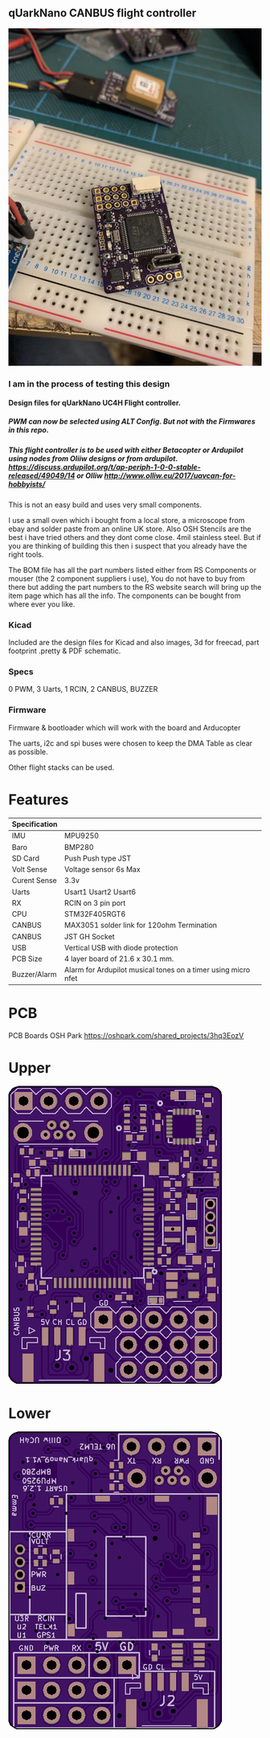 

 ## qUarkNano CANBUS flight controller

 ![QNU](/qUarkNano_UC4H_HW/Images/qUarkNanoUC4H.jpg)

 ### I am in the process of testing this design

 #### Design files for qUarkNano UC4H Flight controller.

 ##### PWM can now be selected using ALT Config. But not with the Firmwares in this repo.

  ##### This flight controller is to be used with either Betacopter or Ardupilot using nodes from Oliiw designs or from ardupilot. https://discuss.ardupilot.org/t/ap-periph-1-0-0-stable-released/49049/14 or Olliw http://www.olliw.eu/2017/uavcan-for-hobbyists/

This is not an easy build and uses very small components.

I use a small oven which i bought from a local store, a microscope from ebay and solder paste from an online UK store. Also OSH Stencils are the best i have tried others and they dont come close. 4mil stainless steel.
But if you are thinking of building this then i suspect that you already have the right tools.

The BOM file has all the part numbers listed either from RS Components or mouser (the 2 component suppliers i use), You do not have to buy from there but adding the part numbers to the RS website search will bring up the item page which has all the info. The components can be bought from where ever you like.

 ### Kicad

Included are the design files for Kicad and also images, 3d for freecad, part footprint .pretty & PDF schematic.

 ### Specs

0 PWM, 3 Uarts, 1 RCIN, 2 CANBUS, BUZZER

 ### Firmware

 Firmware & bootloader which will work with the board and Arducopter


The uarts, i2c and spi buses were chosen to keep the DMA Table as clear as possible.

Other flight stacks can be used.

 # Features

| Specification |  |
| ------ | ------ |
| IMU | MPU9250 |
| Baro | BMP280 |
| SD Card | Push Push type JST |
| Volt Sense | Voltage sensor 6s Max |
| Curent Sense | 3.3v |
| Uarts | Usart1 Usart2 Usart6 |
| RX | RCIN on 3 pin port |
| CPU | STM32F405RGT6 |
| CANBUS | MAX3051 solder link for 120ohm Termination |
| CANBUS | JST GH Socket |
| USB | Vertical USB with diode protection |
| PCB Size | 4 layer board of 21.6 x 30.1 mm. |
| Buzzer/Alarm | Alarm for Ardupilot musical tones on a timer using micro nfet |

 # PCB

 PCB Boards OSH Park https://oshpark.com/shared_projects/3hq3EozV


 # Upper
 ![QNU](/qUarkNano_UC4H_HW/Images/qUarkNano_UC4H_top.png)
 # Lower
 ![QNU](/qUarkNano_UC4H_HW/Images/qUarkNano_UC4H_Lower.png)

